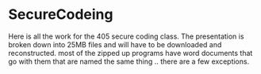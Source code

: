 # SecureCodeing

Here is all the work for the 405 secure coding class. The presentation is broken down into 25MB files and will have to be downloaded and reconstructed.  most of the zipped up programs have word documents that go with them that are named the same thing .. there are a few exceptions.
